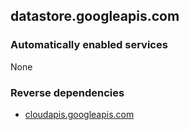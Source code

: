 ## datastore.googleapis.com

### Automatically enabled services

None

### Reverse dependencies

* [cloudapis.googleapis.com](../cloudapis.googleapis.com/)

